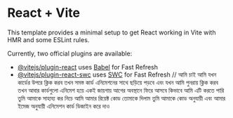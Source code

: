 # React + Vite

This template provides a minimal setup to get React working in Vite with HMR and some ESLint rules.

Currently, two official plugins are available:

- [@vitejs/plugin-react](https://github.com/vitejs/vite-plugin-react/blob/main/packages/plugin-react/README.md) uses [Babel](https://babeljs.io/) for Fast Refresh
- [@vitejs/plugin-react-swc](https://github.com/vitejs/vite-plugin-react-swc) uses [SWC](https://swc.rs/) for Fast Refresh
//
আমি চাই আমি যখন কার্ডের উপরে ক্লিক করব তখন সমস্ত কার্ড এনিমেশনের সাথে ছড়িয়ে পড়বে এবং যখন আমি পুনরায় ক্লিক করব তখন আবার কার্ডগুলো  এনিমেশ হয়ে একই জায়গায় আগের অবস্থানে ফিরে আসবে কিভাবে  আমি এটি করতে পারি তুমি আমাকে সাহায্য কর নিচে আমি আমার রিয়েক্ট কোড তোমাকে দিলাম তুমি আমাকে কোড অনুযায়ী এবং আমার ইমেজ অনুযায়ী এনিমেশন কার্ড ডিজাইন করে দাও